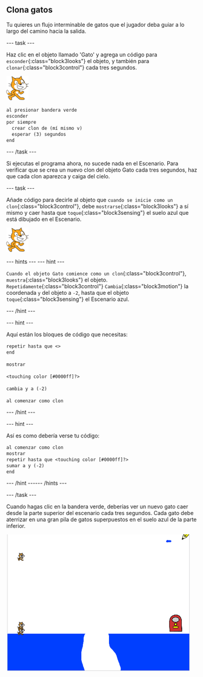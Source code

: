 ## Clona gatos

Tu quieres un flujo interminable de gatos que el jugador deba guiar a lo largo del camino hacia la salida.

--- task ---

Haz clic en el objeto llamado 'Gato' y agrega un código para `esconder`{:class="block3looks"} el objeto, y también para `clonar`{:class="block3control"} cada tres segundos.

![Objeto Gato](images/cat-sprite.png)

```blocks3
al presionar bandera verde
esconder
por siempre 
  crear clon de (mí mismo v)
  esperar (3) segundos
end
```

--- /task ---

Si ejecutas el programa ahora, no sucede nada en el Escenario. Para verificar que se crea un nuevo clon del objeto Gato cada tres segundos, haz que cada clon aparezca y caiga del cielo.

--- task ---

Añade código para decirle al objeto que `cuando se inicie como un clon`{:class="block3control"}, debe `mostrarse`{:class="block3looks"} a sí mismo y caer hasta que `toque`{:class="block3sensing"} el suelo azul que está dibujado en el Escenario.

![Objeto Gato](images/cat-sprite.png)

--- hints ---
 --- hint ---

`Cuando el objeto Gato comience como un clon`{:class="block3control"}, `muestra`{:class="block3looks"} el objeto. `Repetidamente`{:class="block3control"} `Cambia`{:class="block3motion"} la coordenada `y` del objeto a `-2`, hasta que el objeto `toque`{:class="block3sensing"} el Escenario azul.

--- /hint ---

--- hint ---

Aquí están los bloques de código que necesitas:

```blocks3
repetir hasta que <>
end

mostrar

<touching color [#0000ff]?>

cambia y a (-2)

al comenzar como clon
```

--- /hint ---

--- hint ---

Así es como debería verse tu código:

```blocks3
al comenzar como clon
mostrar
repetir hasta que <touching color [#0000ff]?> 
sumar a y (-2)
end
```

--- /hint ------ /hints ---

--- /task ---

Cuando hagas clic en la bandera verde, deberías ver un nuevo gato caer desde la parte superior del escenario cada tres segundos. Cada gato debe aterrizar en una gran pila de gatos superpuestos en el suelo azul de la parte inferior.

![Gatos que caen](images/falling-cats.png)